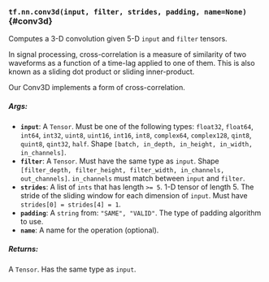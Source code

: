 ### `tf.nn.conv3d(input, filter, strides, padding, name=None)` {#conv3d}

Computes a 3-D convolution given 5-D `input` and `filter` tensors.

In signal processing, cross-correlation is a measure of similarity of
two waveforms as a function of a time-lag applied to one of them. This
is also known as a sliding dot product or sliding inner-product.

Our Conv3D implements a form of cross-correlation.

##### Args:


*  <b>`input`</b>: A `Tensor`. Must be one of the following types: `float32`, `float64`, `int64`, `int32`, `uint8`, `uint16`, `int16`, `int8`, `complex64`, `complex128`, `qint8`, `quint8`, `qint32`, `half`.
    Shape `[batch, in_depth, in_height, in_width, in_channels]`.
*  <b>`filter`</b>: A `Tensor`. Must have the same type as `input`.
    Shape `[filter_depth, filter_height, filter_width, in_channels,
    out_channels]`. `in_channels` must match between `input` and `filter`.
*  <b>`strides`</b>: A list of `ints` that has length `>= 5`.
    1-D tensor of length 5. The stride of the sliding window for each
    dimension of `input`. Must have `strides[0] = strides[4] = 1`.
*  <b>`padding`</b>: A `string` from: `"SAME", "VALID"`.
    The type of padding algorithm to use.
*  <b>`name`</b>: A name for the operation (optional).

##### Returns:

  A `Tensor`. Has the same type as `input`.

